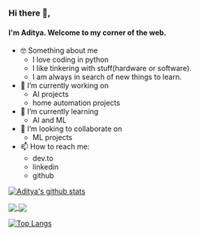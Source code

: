 ### Hi there 👋,
#### I'm Aditya. Welcome to my corner of the web.  

- 🤓 Something about me
    - I love coding in python
    - I like tinkering with stuff(hardware or software). 
    - I am always in search of new things to learn.
- 🔭 I’m currently working on 
    - AI projects 
    - home automation projects
- 🌱 I’m currently learning 
    - AI and ML
- 👯 I’m looking to collaborate on 
    - ML projects
- 📫 How to reach me:
    - dev.to
    - linkedin
    - github

[![Aditya's github stats](https://github-readme-stats.vercel.app/api?username=aditya1876&count_private=true&show_icons=true&theme=radical)](https://github.com/anuraghazra/github-readme-stats)

<!--
<a href="">
  <img align="left" src="https://github-readme-stats.vercel.app/api?username=aditya1876&count_private=true&show_icons=true&theme=radical" />
</a>
<a href="">
  <img align="left" src="https://github-readme-stats.vercel.app/api/top-langs/?username=aditya1876&layout=compact" />
</a>
-->

<!--[![ReadMe Card](https://github-readme-stats.vercel.app/api/pin/?username=aditya1876&repo=MyArchSetup)](https://github.com/anuraghazra/github-readme-stats)-->

<a href="https://github.com/aditya1876/MyArchSetup">
  <img align="center" src="https://github-readme-stats.vercel.app/api/pin/?username=aditya1876&repo=MyArchSetup" />
</a>
<a href="https://github.com/aditya1876/MyArchSetup">
  <img align="center" src="https://github-readme-stats.vercel.app/api/pin/?username=aditya1876&repo=MyArchSetup" />
</a>

[![Top Langs](https://github-readme-stats.vercel.app/api/top-langs/?username=aditya1876&layout=compact)](https://github.com/anuraghazra/github-readme-stats)